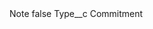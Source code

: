 <?xml version="1.0" encoding="UTF-8"?>
<CustomMetadata xmlns="http://soap.sforce.com/2006/04/metadata" xmlns:xsi="http://www.w3.org/2001/XMLSchema-instance" xmlns:xsd="http://www.w3.org/2001/XMLSchema">
    <label>Note</label>
    <protected>false</protected>
    <values>
        <field>Type__c</field>
        <value xsi:type="xsd:string">Commitment</value>
    </values>
</CustomMetadata>
